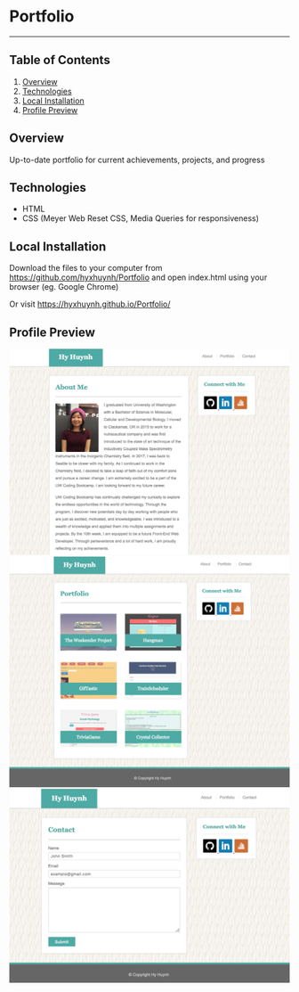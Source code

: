 # Portfolio
----------
## Table of Contents 
1. [Overview](#overview)
2. [Technologies](#technologies)
3. [Local Installation](#installation)
4. [Profile Preview](#display)

<a name="overview"></a>
## Overview 
Up-to-date portfolio for current achievements, projects, and progress

<a name="technologies"></a>
## Technologies
* HTML
* CSS (Meyer Web Reset CSS, Media Queries for responsiveness)

<a name="installation"></a>
## Local Installation

Download the files to your computer from https://github.com/hyxhuynh/Portfolio and open index.html using your browser (eg. Google Chrome)

Or visit https://hyxhuynh.github.io/Portfolio/ 

<a name="display"></a>
## Profile Preview

![](/assets/images/HXH-Main.png)
![](/assets/images/HXH-Portfolio.png)
![](/assets/images/HXH-Contact.png)